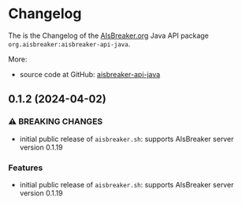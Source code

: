 # Changelog
The is the Changelog of the [AIsBreaker.org](https://aisbreaker.org/) Java API package `org.aisbreaker:aisbreaker-api-java`.

More:
* source code at GitHub: [aisbreaker-api-java](https://github.com/aisbreaker/aisbreaker-api-java/)


## 0.1.2 (2024-04-02)

### ⚠ BREAKING CHANGES
* initial public release of `aisbreaker.sh`: supports AIsBreaker server version 0.1.19

### Features
* initial public release of `aisbreaker.sh`: supports AIsBreaker server version 0.1.19


